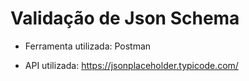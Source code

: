 # Validação de Json Schema

- Ferramenta utilizada: Postman

- API utilizada: https://jsonplaceholder.typicode.com/
